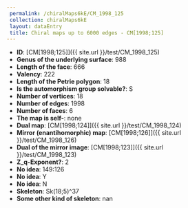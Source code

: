 ```yaml
--- 
 permalink: /chiralMaps6kE/CM_1998_125 
 collection: chiralMaps6kE
 layout: dataEntry
 title: Chiral maps up to 6000 edges - CM[1998;125]
---
```


- **ID**: [CM[1998;125]]({{ site.url }}/test/CM_1998_125)
- **Genus of the underlying surface**: 988
- **Length of the face**: 666
- **Valency**: 222
- **Length of the Petrie polygon**: 18
- **Is the automorphism group solvable?**: S
- **Number of vertices**: 18
- **Number of edges**: 1998
- **Number of faces**: 6
- **The map is self-**: none
- **Dual map**: [CM[1998;124]]({{ site.url }}/test/CM_1998_124)
- **Mirror (enantihomorphic) map**: [CM[1998;126]]({{ site.url }}/test/CM_1998_126)
- **Dual of the mirror image**: [CM[1998;123]]({{ site.url }}/test/CM_1998_123)
- **Z_q-Exponent?**: 2
- **No idea**:  149:126
- **No idea**: Y
- **No idea**: N
- **Skeleton**: Sk(18;5)^37
- **Some other kind of skeleton**: nan
